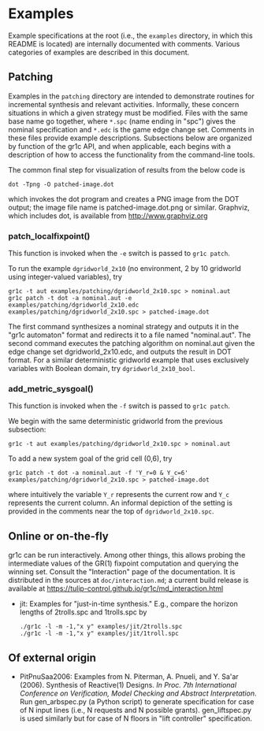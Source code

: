 Examples
========

Example specifications at the root (i.e., the `examples` directory, in which
this README is located) are internally documented with comments.  Various
categories of examples are described in this document.

Patching
--------

Examples in the `patching` directory are intended to demonstrate routines for
incremental synthesis and relevant activities.  Informally, these concern
situations in which a given strategy must be modified.  Files with the same base
name go together, where `*.spc` (name ending in "spc") gives the nominal
specification and `*.edc` is the game edge change set.  Comments in these files
provide example descriptions.  Subsections below are organized by function of
the gr1c API, and when applicable, each begins with a description of how to
access the functionality from the command-line tools.

The common final step for visualization of results from the below code is

    dot -Tpng -O patched-image.dot

which invokes the dot program and creates a PNG image from the DOT output; the
image file name is patched-image.dot.png or similar.  Graphviz, which includes
dot, is available from http://www.graphviz.org

### patch_localfixpoint()

This function is invoked when the `-e` switch is passed to `gr1c patch`.

To run the example `dgridworld_2x10` (no environment, 2 by 10 gridworld using
integer-valued variables), try

    gr1c -t aut examples/patching/dgridworld_2x10.spc > nominal.aut
    gr1c patch -t dot -a nominal.aut -e examples/patching/dgridworld_2x10.edc examples/patching/dgridworld_2x10.spc > patched-image.dot

The first command synthesizes a nominal strategy and outputs it in the "gr1c
automaton" format and redirects it to a file named "nominal.aut".  The second
command executes the patching algorithm on nominal.aut given the edge change set
dgridworld_2x10.edc, and outputs the result in DOT format.  For a similar
deterministic gridworld example that uses exclusively variables with Boolean
domain, try `dgridworld_2x10_bool`.

### add_metric_sysgoal()

This function is invoked when the `-f` switch is passed to `gr1c patch`.

We begin with the same deterministic gridworld from the previous subsection:

    gr1c -t aut examples/patching/dgridworld_2x10.spc > nominal.aut

To add a new system goal of the grid cell (0,6), try

    gr1c patch -t dot -a nominal.aut -f 'Y_r=0 & Y_c=6' examples/patching/dgridworld_2x10.spc > patched-image.dot

where intuitively the variable `Y_r` represents the current row and `Y_c`
represents the current column.  An informal depiction of the setting is provided
in the comments near the top of `dgridworld_2x10.spc`.


Online or on-the-fly
--------------------

gr1c can be run interactively.  Among other things, this allows probing the
intermediate values of the GR(1) fixpoint computation and querying the winning
set.  Consult the "Interaction" page of the documentation.  It is distributed in
the sources at `doc/interaction.md`; a current build release is available at
https://tulip-control.github.io/gr1c/md_interaction.html

* jit:
  Examples for "just-in-time synthesis."  E.g., compare the horizon lengths of
  2trolls.spc and 1trolls.spc by

      ./gr1c -l -m -1,"x y" examples/jit/2trolls.spc
      ./gr1c -l -m -1,"x y" examples/jit/1troll.spc


Of external origin
------------------

* PitPnuSaa2006:
  Examples from N. Piterman, A. Pnueli, and Y. Sa'ar (2006). Synthesis of
  Reactive(1) Designs. *In Proc. 7th International Conference on Verification,
  Model Checking and Abstract Interpretation*.  Run gen_arbspec.py (a Python
  script) to generate specification for case of N input lines (i.e., N requests
  and N possible grants).  gen_liftspec.py is used similarly but for case of N
  floors in "lift controller" specification.
